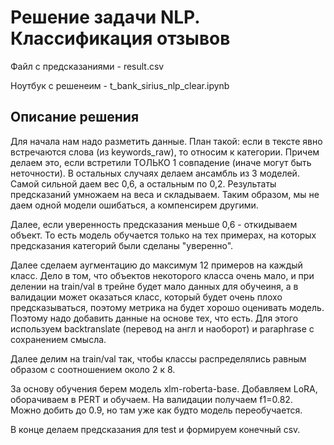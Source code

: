 # Решение задачи NLP. Классификация отзывов

Файл с предсказаниями - result.csv

Ноутбук с решенеим - t_bank_sirius_nlp_clear.ipynb

## Описание решения

Для начала нам надо разметить данные. План такой: если в тексте явно встречаются слова (из keywords_raw),
то относим к категории. Причем делаем это, если встретили ТОЛЬКО 1 совпадение (иначе могут быть неточности).
В остальных случаях делаем ансамбль из 3 моделей. Самой сильной даем вес 0,6, а остальным по 0,2. Результаты предсказаний умножаем на веса
и складываем. Таким образом, мы не даем одной модели ошибаться, а компенсирем другими. 

Далее, если уверенность предсказания меньше 0,6 - откидываем объект. То есть модель обучается только на тех примерах, на которых предсказания категорий были сделаны "уверенно".

Далее сделаем аугментацию до максимум 12 примеров на каждый класс. Дело в том, что объектов некоторого класса очень мало, и при делении на train/val
в трейне будет мало данных для обучеиня, а в валидации может оказаться класс, который будет очень плохо предсказываться, поэтому метрика на будет хорошо оценивать модель.
Поэтому надо добавить данные на основе тех, что есть. Для этого используем backtranslate (перевод на англ и наоборот) и paraphrase с сохранением смысла. 

Далее делим на train/val так, чтобы классы распределялись равным образом с соотношением около 2 к 8. 

За основу обучения берем модель xlm-roberta-base. Добавляем LoRA, оборачиваем в PERT и обучаем. На валидации получаем f1=0.82. Можно добить до 0.9, но там уже как будто модель
переобучается. 

В конце делаем предсказания для test и формируем конечный csv.
